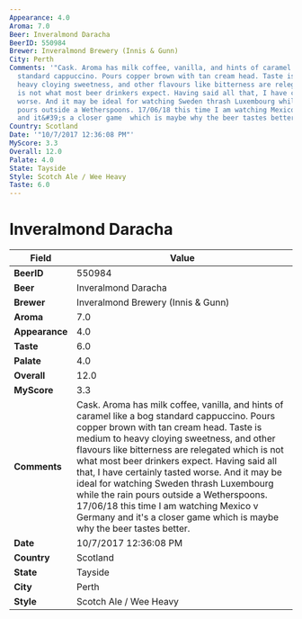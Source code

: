 ```yaml
---
Appearance: 4.0
Aroma: 7.0
Beer: Inveralmond Daracha
BeerID: 550984
Brewer: Inveralmond Brewery (Innis & Gunn)
City: Perth
Comments: '"Cask. Aroma has milk coffee, vanilla, and hints of caramel like a bog
  standard cappuccino. Pours copper brown with tan cream head. Taste is medium to
  heavy cloying sweetness, and other flavours like bitterness are relegated which
  is not what most beer drinkers expect. Having said all that, I have certainly tasted
  worse. And it may be ideal for watching Sweden thrash Luxembourg while the rain
  pours outside a Wetherspoons. 17/06/18 this time I am watching Mexico v Germany
  and it&#39;s a closer game  which is maybe why the beer tastes better."'
Country: Scotland
Date: '"10/7/2017 12:36:08 PM"'
MyScore: 3.3
Overall: 12.0
Palate: 4.0
State: Tayside
Style: Scotch Ale / Wee Heavy
Taste: 6.0
---
```


# Inveralmond Daracha

| Field         | Value |
|---------------|-------|
| **BeerID** | 550984 |
| **Beer** | Inveralmond Daracha |
| **Brewer** | Inveralmond Brewery (Innis & Gunn) |
| **Aroma** | 7.0 |
| **Appearance** | 4.0 |
| **Taste** | 6.0 |
| **Palate** | 4.0 |
| **Overall** | 12.0 |
| **MyScore** | 3.3 |
| **Comments** | Cask. Aroma has milk coffee, vanilla, and hints of caramel like a bog standard cappuccino. Pours copper brown with tan cream head. Taste is medium to heavy cloying sweetness, and other flavours like bitterness are relegated which is not what most beer drinkers expect. Having said all that, I have certainly tasted worse. And it may be ideal for watching Sweden thrash Luxembourg while the rain pours outside a Wetherspoons. 17/06/18 this time I am watching Mexico v Germany and it&#39;s a closer game  which is maybe why the beer tastes better. |
| **Date** | 10/7/2017 12:36:08 PM |
| **Country** | Scotland |
| **State** | Tayside |
| **City** | Perth |
| **Style** | Scotch Ale / Wee Heavy |
